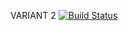 VARIANT 2
[![Build Status](https://travis-ci.org/sergo666/Deposit-calc.svg?branch=master)](https://travis-ci.org/sergo666/Deposit-calc)
